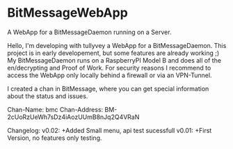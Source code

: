 BitMessageWebApp
================

A WebApp for a BitMessageDaemon running on a Server.



Hello, I'm developing with tullyvey a WebApp for a BitMessageDaemon. This project is in early developement, but some features are 
already working ;)
My BitMessageDaemon runs on a RaspberryPI Model B and does all of the en/decrypting and Proof of Work. For security reasons I 
recommend to access the WebApp only locally behind a firewall or via an VPN-Tunnel.

I created a chan in BitMessage, where you can get special information about the status and issues.

Chan-Name: bmc
Chan-Address: BM-2cUoRzUeWh7sDz4iAozUUmB8nJq2Q4VRaN


Changelog:
v0.02:
	+Added Small menu, api test sucessfull
v0.01:
	+First Version, no features only testing.
